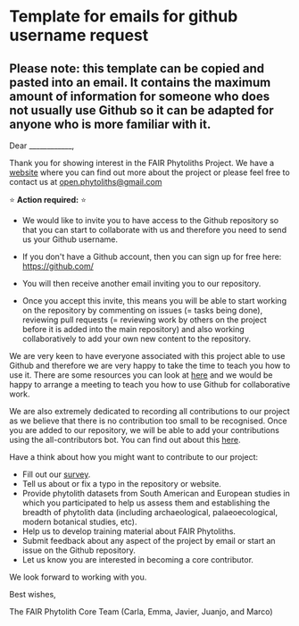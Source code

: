 # Template for emails for github username request

## Please note: this template can be copied and pasted into an email. It contains the maximum amount of information for someone who does not usually use Github so it can be adapted for anyone who is more familiar with it. 


Dear ____________,

Thank you for showing interest in the FAIR Phytoliths Project. We have a [website](https://open-phytoliths.github.io/FAIR-phytoliths/) where you can find out more about the project or please feel free to contact us at open.phytoliths@gmail.com

:star: **Action required:** ⭐ 

* We would like to invite you to have access to the Github repository so that you can start to collaborate with us and therefore you need to send us your Github username.

* If you don't have a Github account, then you can sign up for free here: https://github.com/

* You will then receive another email inviting you to our repository. 

* Once you accept this invite, this means you will be able to start working on the repository by commenting on issues (= tasks being done), reviewing pull requests (= reviewing work by others on the project before it is added into the main repository) and also working collaboratively to add your own new content to the repository. 

We are very keen to have everyone associated with this project able to use Github and therefore we are very happy to take the time to teach you how to use it. There are some resources you can look at [here](https://kirstiejane.github.io/friendly-github-intro/) and we would be happy to arrange a meeting to teach you how to use Github for collaborative work. 

We are also extremely dedicated to recording all contributions to our project as we believe that there is no contribution too small to be recognised. Once you are added to our repository, we will be able to add your contributions using the all-contributors bot. You can find out about this [here](https://allcontributors.org/).

Have a think about how you might want to contribute to our project:
* Fill out our [survey](https://docs.google.com/forms/d/e/1FAIpQLScTsVzHZkX_JKfhvoZKCpvihooaWduw_s_qSXNbUL99DfSM-w/viewform).
* Tell us about or fix a typo in the repository or website.
* Provide phytolith datasets from South American and European studies in which you participated to help us assess them and establishing the breadth of phytolith data (including archaeological, palaeoecological, modern botanical studies, etc).
* Help us to develop training material about FAIR Phytoliths.
* Submit feedback about any aspect of the project by email or start an issue on the Github repository. 
* Let us know you are interested in becoming a core contributor.

We look forward to working with you.

Best wishes,

The FAIR Phytolith Core Team (Carla, Emma, Javier, Juanjo, and Marco)

